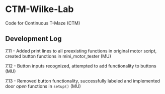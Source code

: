# CTM-Wilke-Lab
Code for Continuous T-Maze (CTM)

## Development Log
7.11 - Added print lines to all preexisting functions in original motor script, created button functions in mini_motor_tester (MU)

7.12 - Button inputs recognized, attempted to add functionality to buttons (MU)

7.13 - Removed button functionality, successfully labeled and implemented door *open* functions in `setup()` (MU)
